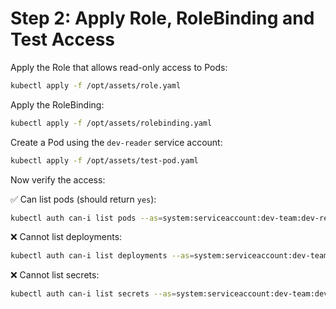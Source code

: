 # Step 2: Apply Role, RoleBinding and Test Access

Apply the Role that allows read-only access to Pods:

```bash
kubectl apply -f /opt/assets/role.yaml
```

Apply the RoleBinding:

```bash
kubectl apply -f /opt/assets/rolebinding.yaml
```

Create a Pod using the `dev-reader` service account:

```bash
kubectl apply -f /opt/assets/test-pod.yaml
```

Now verify the access:

✅ Can list pods (should return `yes`):

```bash
kubectl auth can-i list pods --as=system:serviceaccount:dev-team:dev-reader -n dev-team
```

❌ Cannot list deployments:

```bash
kubectl auth can-i list deployments --as=system:serviceaccount:dev-team:dev-reader -n dev-team
```

❌ Cannot list secrets:

```bash
kubectl auth can-i list secrets --as=system:serviceaccount:dev-team:dev-reader -n dev-team
```
